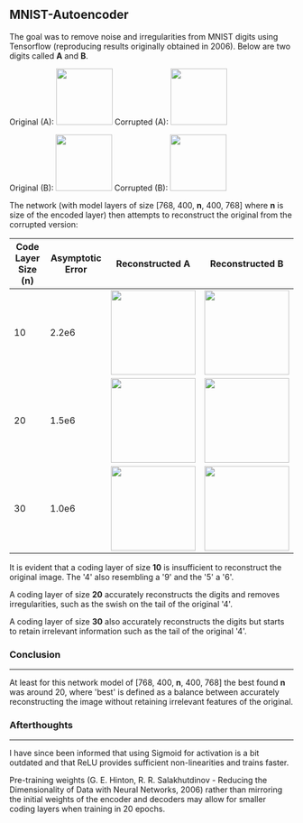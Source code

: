 **MNIST-Autoencoder**
---
The goal was to remove noise and irregularities from MNIST digits using Tensorflow (reproducing results originally obtained in 2006).
Below are two digits called <b>A</b> and <b>B</b>.

Original (A): <img src="http://imgur.com/uqErPKC.png" height="100"> Corrupted (A): <img src="http://imgur.com/6lbm2hv.png" height="100">

Original (B): <img src="http://imgur.com/2roXuBv.png" height="100"> Corrupted (B): <img src="http://imgur.com/WqXmKDS.png" height="100">

The network (with model layers of size [768, 400, <b>n</b>, 400, 768] where <b>n</b> is size of the encoded layer) then attempts to reconstruct the original from the corrupted version:

| Code Layer Size (n)  | Asymptotic Error  |  Reconstructed A | Reconstructed B |
|---|---|---|---|
|  10 |  2.2e6 |   <img src="http://imgur.com/UVZHqpU.png" height="150">    | <img src="http://imgur.com/zwm7K3E.png" height="150">|
| 20  |  1.5e6 | <img src="http://imgur.com/AMvXzbH.png" height="150">    | <img src="http://imgur.com/67Tosuw.png" height="150">|
| 30  |  1.0e6 | <img src="http://imgur.com/S5qaKLx.png" height="150">    | <img src="http://imgur.com/DuwkQEf.png" height="150">|

It is evident that a coding layer of size <b>10</b> is insufficient to reconstruct the original image. The '4' also resembling a '9' and the '5' a '6'.

A coding layer of size <b>20</b> accurately reconstructs the digits and removes irregularities, such as the swish on the tail of the original '4'.

A coding layer of size <b>30</b> also accurately reconstructs the digits but starts to retain irrelevant information such as the tail of the original '4'.

### Conclusion
---
At least for this network model of [768, 400, <b>n</b>, 400, 768] the best found <b>n</b> was around 20, where 'best' is defined as a balance between accurately reconstructing the image without retaining irrelevant features of the original.

### Afterthoughts
---
I have since been informed that using Sigmoid for activation is a bit outdated and that ReLU provides sufficient non-linearities and trains faster.

Pre-training weights (G. E. Hinton, R. R. Salakhutdinov - Reducing the Dimensionality of Data with Neural Networks, 2006) rather than mirroring the initial weights of the encoder and decoders may allow for smaller coding layers when training in 20 epochs.
